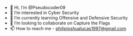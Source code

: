 - 👋 Hi, I’m @Pseudocoder09
- 👀 I’m interested in Cyber Security
- 🌱 I’m currently learning Offensive and Defensive Security
- 💞️ I’m looking to collaborate on Capture the Flags
- 📫 How to reach me - philipjoshualucas1997@gmail.com

<!---
Pseudocoder09/Pseudocoder09 is a ✨ special ✨ repository because its `README.md` (this file) appears on your GitHub profile.
You can click the Preview link to take a look at your changes.
--->

